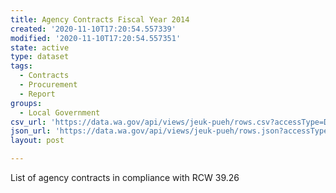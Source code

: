 ```yaml
---
title: Agency Contracts Fiscal Year 2014
created: '2020-11-10T17:20:54.557339'
modified: '2020-11-10T17:20:54.557351'
state: active
type: dataset
tags:
  - Contracts
  - Procurement
  - Report
groups:
  - Local Government
csv_url: 'https://data.wa.gov/api/views/jeuk-pueh/rows.csv?accessType=DOWNLOAD'
json_url: 'https://data.wa.gov/api/views/jeuk-pueh/rows.json?accessType=DOWNLOAD'
layout: post

---
```

List of agency contracts in compliance with RCW 39.26
